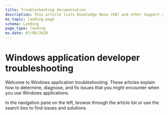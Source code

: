 ```yaml
---
title: Troubleshooting documentation
description: This article lists Knowledge Base (KB) and other Support articles for Windows application developer.
ms.topic: landing-page
schema: Landing
page_type: landing
ms.date: 07/08/2020
---
```

# Windows application developer troubleshooting

Welcome to Windows application troubleshooting. These articles explain how to determine, diagnose, and fix issues that you might encounter when you use Windows applications.

In the navigation pane on the left, browse through the article list or use the search box to find issues and solutions.
